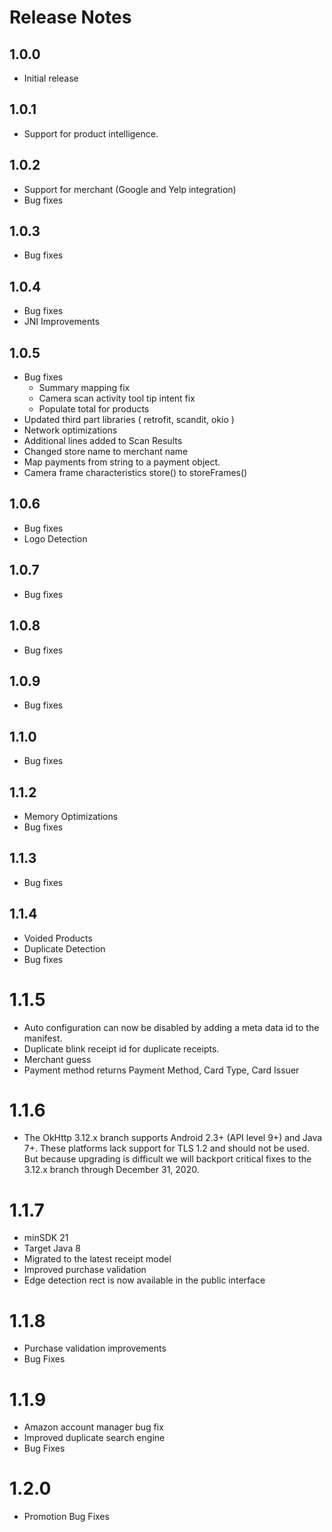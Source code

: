 # Release Notes

## 1.0.0

- Initial release

## 1.0.1

- Support for product intelligence.

## 1.0.2

- Support for merchant (Google and Yelp integration)
- Bug fixes

## 1.0.3

- Bug fixes

## 1.0.4

- Bug fixes
- JNI Improvements

## 1.0.5

- Bug fixes
    - Summary mapping fix
    - Camera scan activity tool tip intent fix
    - Populate total for products
- Updated third part libraries ( retrofit, scandit, okio )
- Network optimizations
- Additional lines added to Scan Results
- Changed store name to merchant name
- Map payments from string to a payment object.
- Camera frame characteristics store() to storeFrames()

## 1.0.6

- Bug fixes
- Logo Detection

## 1.0.7

- Bug fixes

## 1.0.8

- Bug fixes

## 1.0.9

- Bug fixes

## 1.1.0

- Bug fixes

## 1.1.2

- Memory Optimizations
- Bug fixes

## 1.1.3

- Bug fixes

## 1.1.4

- Voided Products
- Duplicate Detection
- Bug fixes

# 1.1.5

- Auto configuration can now be disabled by adding a meta data id to the manifest.
- Duplicate blink receipt id for duplicate receipts.
- Merchant guess
- Payment method returns Payment Method, Card Type, Card Issuer

# 1.1.6

- The OkHttp 3.12.x branch supports Android 2.3+ (API level 9+) and Java 7+. These platforms lack support for TLS 1.2 and should not be used. But because upgrading is difficult we will backport critical fixes to the 3.12.x branch through December 31, 2020.

# 1.1.7

- minSDK 21
- Target Java 8
- Migrated to the latest receipt model
- Improved purchase validation
- Edge detection rect is now available in the public interface

# 1.1.8

- Purchase validation improvements
- Bug Fixes

# 1.1.9

- Amazon account manager bug fix
- Improved duplicate search engine
- Bug Fixes

# 1.2.0

- Promotion Bug Fixes